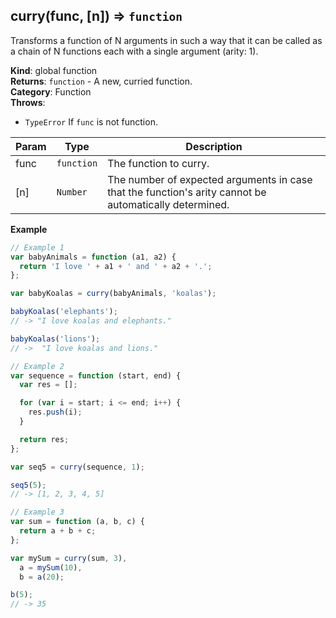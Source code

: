 <a name="curry"></a>

## curry(func, [n]) ⇒ <code>function</code>
Transforms a function of N arguments in such a way that it can
be called as a chain of N functions each with a single argument (arity: 1).

**Kind**: global function  
**Returns**: <code>function</code> - A new, curried function.  
**Category**: Function  
**Throws**:

- <code>TypeError</code> If `func` is not function.

| Param | Type | Description |
| --- | --- | --- |
| func | <code>function</code> | The function to curry. |
| [n] | <code>Number</code> | The number of expected arguments in case that the function's arity cannot be automatically determined. |

**Example**  
```js
// Example 1
var babyAnimals = function (a1, a2) {
  return 'I love ' + a1 + ' and ' + a2 + '.';
};

var babyKoalas = curry(babyAnimals, 'koalas');

babyKoalas('elephants');
// -> "I love koalas and elephants."

babyKoalas('lions');
// ->  "I love koalas and lions."

// Example 2
var sequence = function (start, end) {
  var res = [];

  for (var i = start; i <= end; i++) {
    res.push(i);
  }

  return res;
};

var seq5 = curry(sequence, 1);

seq5(5);
// -> [1, 2, 3, 4, 5]

// Example 3
var sum = function (a, b, c) {
  return a + b + c;
};

var mySum = curry(sum, 3),
  a = mySum(10),
  b = a(20);

b(5);
// -> 35
```
